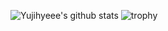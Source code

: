 


![Yujihyeee's github stats](https://github-readme-stats.vercel.app/api?username=Yujihyeee&show_icons=true)
![trophy](https://github-profile-trophy.vercel.app/?username=Yujihyeee)

